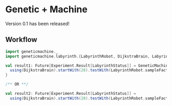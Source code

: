 # Genetic + Machine

Version 0.1 has been released!

## Workflow

```scala
import geneticmachine._
import geneticmachine.labyrinth.{LabyrinthRobot, DijkstraBrain, LabyrinthStatus}

val result1: Future[Experiment.Result[LabyrinthStatus]] = GeneticMachine {
  using(DijkstraBrain).startWith(28).testWith(LabyrinthRobot.sampleFactory).repeat(2)
}

/** OR **/

val result2: Future[Experiment.Result[LabyrinthStatus]] =
  using(DijkstraBrain).startWith(28).testWith(LabyrinthRobot.sampleFactory).repeat(2).execute()
```
